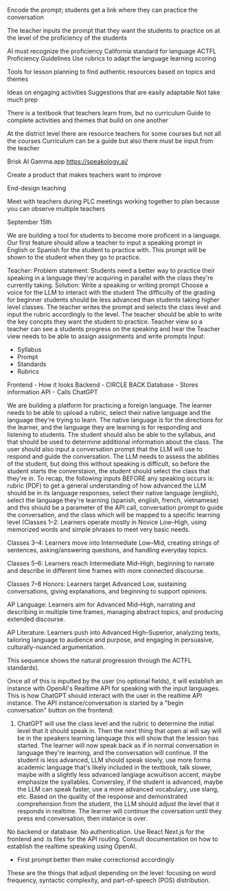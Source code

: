 
Encode the prompt; students get a link where they can practice the conversation

The teacher inputs the prompt that they want the students to practice on at the level of the proficiency of the students

AI must recognize the proficiency
California standard for language
ACTFL Proficiency Guidelines
Use rubrics to adapt the language learning scoring

Tools for lesson planning to find authentic resources based on topics and themes

Ideas on engaging activities
Suggestions that are easily adaptable
Not take much prep

There is a textbook that teachers learn from, but no curriculum
Guide to complete activities and themes that build on one another

At the district level there are resource teachers for some courses but not all the courses
Curriculum can be a guide but also there must be input from the teacher

Brisk AI
Gamma.app
https://speakology.ai/

Create a product that makes teachers want to improve

End-design teaching

Meet with teachers during PLC meetings working together to plan because you can observe multiple teachers

September 15th

We are building a tool for students to become more proficent in a language. Our first feature should allow a teacher to input a speaking prompt in English or Spanish for the student to practice with. This prompt will be shown to the student when they go to practice. 

Teacher:
Problem statement: Students need a better way to practice their speaking in a language they're acquiring in parallel with the class they're currently taking.
Solution: 
Write a speaking or writing prompt
Choose a voice for the LLM to interact with the student
The difficulty of the grading for beginner students should be less advanced than students taking higher level classes.
The teacher writes the prompt and selects the class level and input the rubric accordingly to the level.
The teacher should be able to write the key concpts they want the student to practice.
Teacher view so a teacher can see a students progress on the speaking and hear the
Teacher view needs to be able to assign assignments and write prompts
Input:
- Syllabus
- Prompt
- Standards
- Rubrics

Frontend - How it looks
Backend - CIRCLE BACK
Database - Stores information
API - Calls ChatGPT



We are building a platform for practicing a foreign language. The learner needs to be able to upload a rubric, select their native language and the language they're trying to learn. The native language is for the directions for the learner, and the language they are learning is for responding and listening to students. The student should also be able to the syllabus, and that should be used to determine additional information about the class. The user should also input a conversation prompt that the LLM will use to respond and guide the conversation. The LLM needs to assess the abilities of the student, but doing this without speaking is difficult, so before the student starts the converstaion, the student should select the class that they're in. To recap, the following inputs BEFORE any speaking occurs is: rubric (PDF) to get a general understanding of how advanced the LLM should be in its language responses, select their native language (english), select the language they're learning (spanish, english, french, vietnamese) and this should be a parameter of the API call, conversation prompt to guide the conversation, and the class which will be mapped to a specific learning level (Classes 1–2: Learners operate mostly in Novice Low–High, using memorized words and simple phrases to meet very basic needs.

Classes 3–4: Learners move into Intermediate Low–Mid, creating strings of sentences, asking/answering questions, and handling everyday topics.

Classes 5–6: Learners reach Intermediate Mid–High, beginning to narrate and describe in different time frames with more connected discourse.

Classes 7–8 Honors: Learners target Advanced Low, sustaining conversations, giving explanations, and beginning to support opinions.

AP Language: Learners aim for Advanced Mid–High, narrating and describing in multiple time frames, managing abstract topics, and producing extended discourse.

AP Literature: Learners push into Advanced High–Superior, analyzing texts, tailoring language to audience and purpose, and engaging in persuasive, culturally-nuanced argumentation.

This sequence shows the natural progression through the ACTFL standards).

Once all of this is inputted by the user (no optional fields), it will establish an instance with OpenAI's Realtime API for speaking with the input languages. This is how ChatGPT should interact with the user in the realtime API instance. The API instance/conversation is started by a "begin conversation" button on the frontend:
1. ChatGPT will use the class level and the rubric to determine the initial level that it should speak in. Then the next thing that open ai will say will be in the speakers learning lanquage this will show that the lession has started. The learner will now speak back as if in normal conversation in language they're learning, and the conversation will continue. If the student is less advanced, LLM should speak slowly, use more forma academic language that's likely included in the textbook, talk slower, maybe with a slightly less advanced langiage acwuitison accent, maybe emphasize the syallables. Conversley, if the student is advanced, maybe the LLM can speak faster, use a more advanced vocabulary, use slang, etc. Based on the quality of the response and demonstrated comprehension from the student, the LLM should adjust the level that it responds in realtime. The learner will continue the coversation until they press end conversation, then instance is over.

No backend or database. No authentication. Use React Next.js for the frontend and .ts files for the API routing. Consult documentation on how to establish the realtime speaking using OpenAI.

- First prompt better then make correctionsd accordingly



These are the things that adjust depending on the level: focusing on word frequency, syntactic complexity, and part-of-speech
(POS) distribution.
